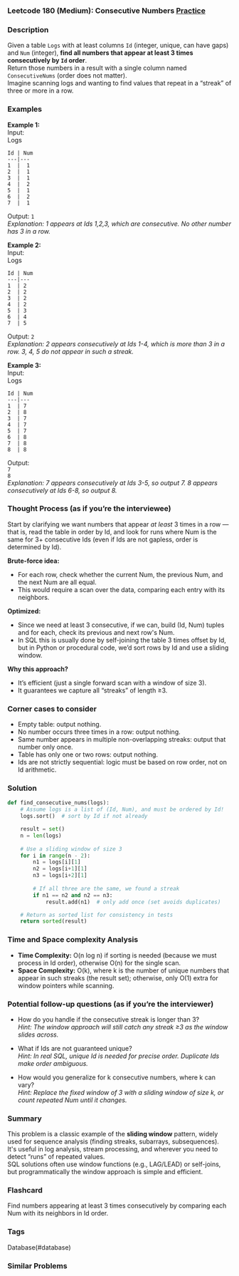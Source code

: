 ### Leetcode 180 (Medium): Consecutive Numbers [Practice](https://leetcode.com/problems/consecutive-numbers)

### Description  
Given a table `Logs` with at least columns `Id` (integer, unique, can have gaps) and `Num` (integer), **find all numbers that appear at least 3 times consecutively by `Id` order**.  
Return those numbers in a result with a single column named `ConsecutiveNums` (order does not matter).  
Imagine scanning logs and wanting to find values that repeat in a “streak” of three or more in a row.

### Examples  

**Example 1:**  
Input:  
Logs  
```
Id | Num
---|---
1  |  1
2  |  1
3  |  1
4  |  2
5  |  1
6  |  2
7  |  1
```
Output: `1`  
*Explanation: 1 appears at Ids 1,2,3, which are consecutive. No other number has 3 in a row.*

**Example 2:**  
Input:  
Logs  
```
Id | Num
---|---
1  | 2
2  | 2
3  | 2
4  | 2
5  | 3
6  | 4
7  | 5
```
Output: `2`  
*Explanation: 2 appears consecutively at Ids 1-4, which is more than 3 in a row. 3, 4, 5 do not appear in such a streak.*

**Example 3:**  
Input:  
Logs  
```
Id | Num
---|---
1  | 7
2  | 8
3  | 7
4  | 7
5  | 7
6  | 8
7  | 8
8  | 8
```
Output:  
`7`  
`8`  
*Explanation: 7 appears consecutively at Ids 3-5, so output 7. 8 appears consecutively at Ids 6-8, so output 8.*

### Thought Process (as if you’re the interviewee)  
Start by clarifying we want numbers that appear *at least* 3 times in a row — that is, read the table in order by Id, and look for runs where Num is the same for 3+ consecutive Ids (even if Ids are not gapless, order is determined by Id).

**Brute-force idea:**  
- For each row, check whether the current Num, the previous Num, and the next Num are all equal.  
- This would require a scan over the data, comparing each entry with its neighbors.

**Optimized:**  
- Since we need at least 3 consecutive, if we can, build (Id, Num) tuples and for each, check its previous and next row's Num.
- In SQL this is usually done by self-joining the table 3 times offset by Id, but in Python or procedural code, we’d sort rows by Id and use a sliding window.

**Why this approach?**  
- It’s efficient (just a single forward scan with a window of size 3).
- It guarantees we capture all “streaks” of length ≥3.

### Corner cases to consider  
- Empty table: output nothing.
- No number occurs three times in a row: output nothing.
- Same number appears in multiple non-overlapping streaks: output that number only once.
- Table has only one or two rows: output nothing.
- Ids are not strictly sequential: logic must be based on row order, not on Id arithmetic.

### Solution

```python
def find_consecutive_nums(logs):
    # Assume logs is a list of (Id, Num), and must be ordered by Id!
    logs.sort()  # sort by Id if not already

    result = set()
    n = len(logs)
    
    # Use a sliding window of size 3
    for i in range(n - 2):
        n1 = logs[i][1]
        n2 = logs[i+1][1]
        n3 = logs[i+2][1]
        
        # If all three are the same, we found a streak
        if n1 == n2 and n2 == n3:
            result.add(n1)  # only add once (set avoids duplicates)

    # Return as sorted list for consistency in tests
    return sorted(result)
```

### Time and Space complexity Analysis  

- **Time Complexity:** O(n log n) if sorting is needed (because we must process in Id order), otherwise O(n) for the single scan.
- **Space Complexity:** O(k), where k is the number of unique numbers that appear in such streaks (the result set); otherwise, only O(1) extra for window pointers while scanning.

### Potential follow-up questions (as if you’re the interviewer)  

- How do you handle if the consecutive streak is longer than 3?  
  *Hint: The window approach will still catch any streak ≥3 as the window slides across.*

- What if Ids are not guaranteed unique?  
  *Hint: In real SQL, unique Id is needed for precise order. Duplicate Ids make order ambiguous.*

- How would you generalize for k consecutive numbers, where k can vary?  
  *Hint: Replace the fixed window of 3 with a sliding window of size k, or count repeated Num until it changes.*

### Summary
This problem is a classic example of the **sliding window** pattern, widely used for sequence analysis (finding streaks, subarrays, subsequences).  
It's useful in log analysis, stream processing, and wherever you need to detect “runs” of repeated values.  
SQL solutions often use window functions (e.g., LAG/LEAD) or self-joins, but programmatically the window approach is simple and efficient.


### Flashcard
Find numbers appearing at least 3 times consecutively by comparing each Num with its neighbors in Id order.

### Tags
Database(#database)

### Similar Problems
